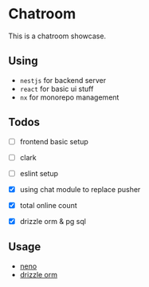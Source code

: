 # Chatroom

This is a chatroom showcase.

## Using

- `nestjs` for backend server
- `react` for basic ui stuff
- `nx` for monorepo management

## Todos

- [ ] frontend basic setup
- [ ] clark
- [ ] eslint setup

- [x] using chat module to replace pusher
- [x] total online count
- [x] drizzle orm & pg sql

## Usage

- [neno](https://neon.tech/home)
- [drizzle orm](https://orm.drizzle.team/)
